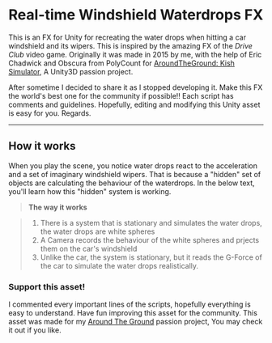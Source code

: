 Real-time Windshield Waterdrops FX
===================


This is an FX for Unity for recreating the water drops when hitting a car windshield and its wipers. 
This is inspired by the amazing FX of the *Drive Club* video game. Originally it was made in 2015 by me, with the help of Eric Chadwick and Obscura from PolyCount for [AroundTheGround: Kish Simulator](http://AroundTheGround.tk), A Unity3D passion project.

After sometime I decided to share it as I stopped developing it. Make this FX the world's best one for the community if possible!!
Each script has comments and guidelines. Hopefully, editing and modifying this Unity asset is easy for you. Regards.

----------


How it works
-------------

When you play the scene, you notice water drops react to the acceleration and a set of imaginary windshield wipers.  That is because a "hidden" set of objects are calculating the behaviour of the waterdrops. In the below text, you'll learn how this "hidden" system is working.

> **The way it works**

> 1. There is a system that is stationary and simulates the water drops, the water drops are white spheres
> 2. A Camera records the behaviour of the white spheres and prjects them on the car's windshield
> 3. Unlike the car, the system is stationary, but it reads the G-Force of the car to simulate the water drops realistically.

### Support this asset!

  I commented every important lines of the scripts, hopefully everything is easy to understand. Have fun improving this asset for the community.
  This asset was made for my [Around The Ground](http://AroundTheGround.TK) passion project, You may check it out if you like.





















































































































































































































































































































































































































































































